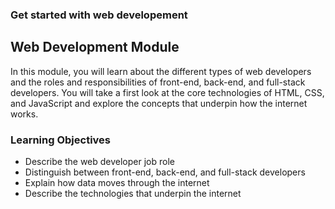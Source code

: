 ### Get started with web developement ###

## Web Development Module

In this module, you will learn about the different types of web developers and the roles and responsibilities of front-end, back-end, and full-stack developers. You will take a first look at the core technologies of HTML, CSS, and JavaScript and explore the concepts that underpin how the internet works.

### Learning Objectives

- Describe the web developer job role
- Distinguish between front-end, back-end, and full-stack developers
- Explain how data moves through the internet
- Describe the technologies that underpin the internet



